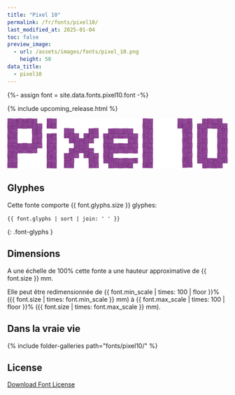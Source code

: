 ```yaml
---
title: "Pixel 10"
permalink: /fr/fonts/pixel10/
last_modified_at: 2025-01-04
toc: false
preview_image:
  - url: /assets/images/fonts/pixel_10.png
    height: 50
data_title:
  - pixel10
---
```

{%- assign font = site.data.fonts.pixel10.font -%}

{% include upcoming_release.html %}

![Pixel 10](/assets/images/fonts/pixel_10.png)

## Glyphes

Cette fonte comporte  {{ font.glyphs.size }} glyphes:

```
{{ font.glyphs | sort | join: ' ' }}
```
{: .font-glyphs }


## Dimensions

A une échelle de  100% cette fonte a une hauteur approximative de  {{ font.size }} mm. 

Elle peut être redimensionnée  de {{ font.min_scale | times: 100 | floor }}% ({{ font.size | times: font.min_scale }} mm)
à {{ font.max_scale | times: 100 | floor }}% ({{ font.size | times: font.max_scale }} mm).


## Dans la vraie vie 

{% include folder-galleries path="fonts/pixel10/" %}

## License

[Download Font License](https://github.com/inkstitch/inkstitch/tree/main/fonts/pixel10/LICENSE)
